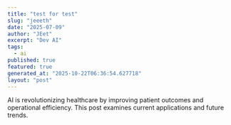 ```yaml
---
title: "test for test"
slug: "jeeeth"
date: "2025-07-09"
author: "JEet"
excerpt: "Dev AI"
tags:
  - ai
published: true
featured: true
generated_at: "2025-10-22T06:36:54.627718"
layout: "post"
---
```


AI is revolutionizing healthcare by improving patient outcomes and operational efficiency. This post examines current applications and future trends.